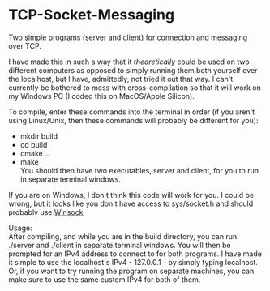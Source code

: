# TCP-Socket-Messaging
Two simple programs (server and client) for connection and messaging over TCP.

I have made this in such a way that it *theoretically* could be used on two different computers as opposed to simply running them both yourself over the localhost, but I have, admittedly, not tried it out that way. I can't currently be bothered to mess with cross-compilation so that it will work on my Windows PC (I coded this on MacOS/Apple Silicon). <br>

To compile, enter these commands into the terminal in order (if you aren't using Linux/Unix, then these commands will probably be different for you): <br>
- mkdir build <br>
- cd build <br>
- cmake .. <br>
- make <br>
You should then have two executables, server and client, for you to run in separate terminal windows. <br>

If you are on Windows, I don't think this code will work for you. I could be wrong, but it looks like you don't have access to sys/socket.h and should probably use [Winsock](https://learn.microsoft.com/en-us/windows/win32/winsock/windows-sockets-start-page-2?redirectedfrom=MSDN) <br>


Usage: <br>
After compiling, and while you are in the build directory, you can run ./server and ./client in separate terminal windows. You will then be prompted for an IPv4 address to connect to for both programs. I have made it simple to use the localhost's IPv4 - 127.0.0.1 - by simply typing localhost. Or, if you want to try running the program on separate machines, you can make sure to use the same custom IPv4 for both of them.
